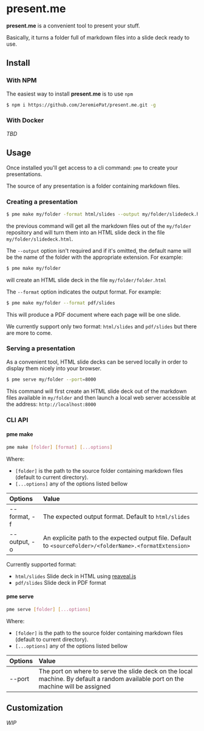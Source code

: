 # present.me

**present.me** is a convenient tool to present your stuff.

Basically, it turns a folder full of markdown files into a slide deck ready to use.


## Install

### With NPM

The easiest way to install **present.me** is to use `npm`

```bash
$ npm i https://github.com/JeremiePat/present.me.git -g
```

### With Docker

_TBD_

## Usage

Once installed you'll get access to a cli command: `pme` to create your presentations.

The source of any presentation is a folder containing markdown files.

### Creating a presentation

```bash
$ pme make my/folder -format html/slides --output my/folder/slidedeck.html
```

the previous command will get all the markdown files out of the `my/folder` repository and will turn them into an HTML slide deck in the file `my/folder/slidedeck.html`.

The `--output` option isn't required and if it's omitted, the default name will be the name of the folder with the appropriate extension. For example:

```bash
$ pme make my/folder
```

will create an HTML slide deck in the file `my/folder/folder.html`

The `--format` option indicates the output format. For example:

```bash
$ pme make my/folder --format pdf/slides
```

This will produce a PDF document where each page will be one slide.

We currently support only two format: `html/slides` and `pdf/slides` but there are more to come.

### Serving a presentation

As a convenient tool, HTML slide decks can be served locally in order to display them nicely into your browser.

```bash
$ pme serve my/folder --port=8000
```

This command will first create an HTML slide deck out of the markdown files available in `my/folder` and then launch a local web server accessible at the address: `http://localhost:8000`

### CLI API

#### pme make

```bash
pme make [folder] [format] [...options]
```

Where:
 - `[folder]` is the path to the source folder containing markdown files
   (default to current directory).
 - `[...options]` any of the options listed bellow

| Options  | Value |
|:---------|:------|
| --format, -f | The expected output format. Default to `html/slides` |
| --output, -o | An explicite path to the expected output file. Default to `<sourceFolder>/<folderName>.<formatExtension>` |

Currently supported format:
 - `html/slides` Slide deck in HTML using [reaveal.js](https://revealjs.com)
 - `pdf/slides` Slide deck in PDF format

#### pme serve

```bash
pme serve [folder] [...options]
```

Where:
 - `[folder]` is the path to the source folder containing markdown files
   (default to current directory).
 - `[...options]` any of the options listed bellow

| Options | Value |
|:--------|:------|
| --port  | The port on where to serve the slide deck on the local machine. By default a random available port on the machine will be assigned |

## Customization

_WIP_
